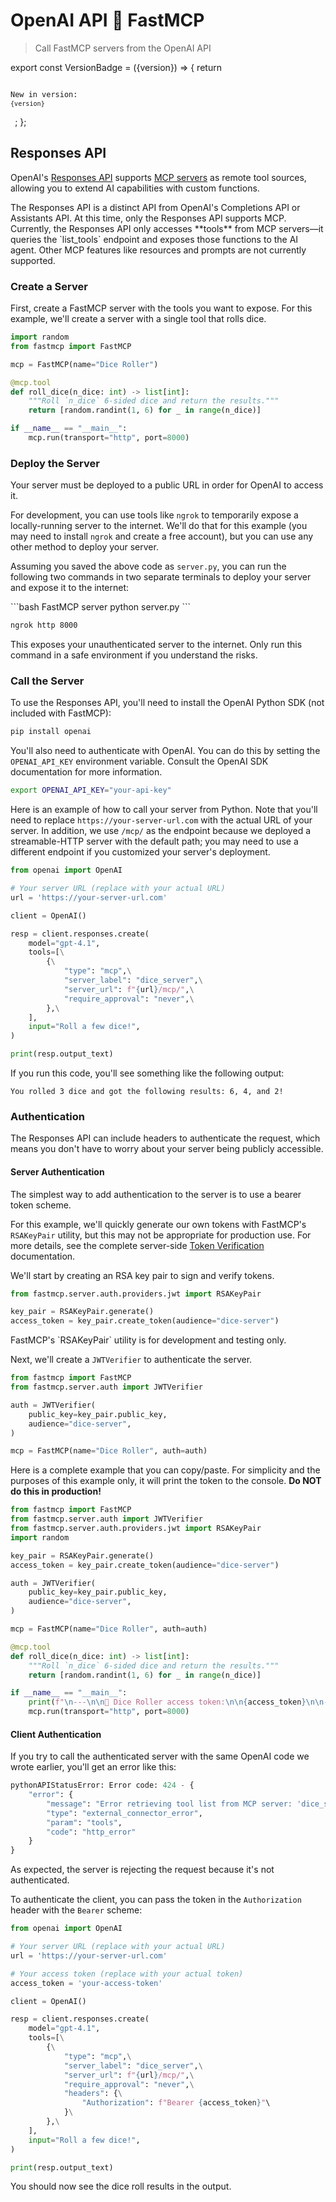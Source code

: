 # OpenAI API 🤝 FastMCP

> Call FastMCP servers from the OpenAI API

export const VersionBadge = ({version}) => {
  return <code className="version-badge-container">
            <p className="version-badge">
                <span className="version-badge-label">New in version:</span>
                <code className="version-badge-version">{version}</code>
            </p>
        </code>;
};

## Responses API

OpenAI's [Responses API](https://platform.openai.com/docs/api-reference/responses) supports [MCP servers](https://platform.openai.com/docs/guides/tools-remote-mcp) as remote tool sources, allowing you to extend AI capabilities with custom functions.

<Note>
  The Responses API is a distinct API from OpenAI's Completions API or Assistants API. At this time, only the Responses API supports MCP.
</Note>

<Tip>
  Currently, the Responses API only accesses **tools** from MCP servers—it queries the `list_tools` endpoint and exposes those functions to the AI agent. Other MCP features like resources and prompts are not currently supported.
</Tip>

### Create a Server

First, create a FastMCP server with the tools you want to expose. For this example, we'll create a server with a single tool that rolls dice.

```python server.py
import random
from fastmcp import FastMCP

mcp = FastMCP(name="Dice Roller")

@mcp.tool
def roll_dice(n_dice: int) -> list[int]:
    """Roll `n_dice` 6-sided dice and return the results."""
    return [random.randint(1, 6) for _ in range(n_dice)]

if __name__ == "__main__":
    mcp.run(transport="http", port=8000)
```

### Deploy the Server

Your server must be deployed to a public URL in order for OpenAI to access it.

For development, you can use tools like `ngrok` to temporarily expose a locally-running server to the internet. We'll do that for this example (you may need to install `ngrok` and create a free account), but you can use any other method to deploy your server.

Assuming you saved the above code as `server.py`, you can run the following two commands in two separate terminals to deploy your server and expose it to the internet:

<CodeGroup>
  ```bash FastMCP server
  python server.py
  ```

  ```bash ngrok
  ngrok http 8000
  ```
</CodeGroup>

<Warning>
  This exposes your unauthenticated server to the internet. Only run this command in a safe environment if you understand the risks.
</Warning>

### Call the Server

To use the Responses API, you'll need to install the OpenAI Python SDK (not included with FastMCP):

```bash
pip install openai
```

You'll also need to authenticate with OpenAI. You can do this by setting the `OPENAI_API_KEY` environment variable. Consult the OpenAI SDK documentation for more information.

```bash
export OPENAI_API_KEY="your-api-key"
```

Here is an example of how to call your server from Python. Note that you'll need to replace `https://your-server-url.com` with the actual URL of your server. In addition, we use `/mcp/` as the endpoint because we deployed a streamable-HTTP server with the default path; you may need to use a different endpoint if you customized your server's deployment.

```python {4, 11-16}
from openai import OpenAI

# Your server URL (replace with your actual URL)
url = 'https://your-server-url.com'

client = OpenAI()

resp = client.responses.create(
    model="gpt-4.1",
    tools=[\
        {\
            "type": "mcp",\
            "server_label": "dice_server",\
            "server_url": f"{url}/mcp/",\
            "require_approval": "never",\
        },\
    ],
    input="Roll a few dice!",
)

print(resp.output_text)
```

If you run this code, you'll see something like the following output:

```text
You rolled 3 dice and got the following results: 6, 4, and 2!
```

### Authentication

<VersionBadge version="2.6.0" />

The Responses API can include headers to authenticate the request, which means you don't have to worry about your server being publicly accessible.

#### Server Authentication

The simplest way to add authentication to the server is to use a bearer token scheme.

For this example, we'll quickly generate our own tokens with FastMCP's `RSAKeyPair` utility, but this may not be appropriate for production use. For more details, see the complete server-side [Token Verification](/servers/auth/token-verification) documentation.

We'll start by creating an RSA key pair to sign and verify tokens.

```python
from fastmcp.server.auth.providers.jwt import RSAKeyPair

key_pair = RSAKeyPair.generate()
access_token = key_pair.create_token(audience="dice-server")
```

<Warning>
  FastMCP's `RSAKeyPair` utility is for development and testing only.
</Warning>

Next, we'll create a `JWTVerifier` to authenticate the server.

```python
from fastmcp import FastMCP
from fastmcp.server.auth import JWTVerifier

auth = JWTVerifier(
    public_key=key_pair.public_key,
    audience="dice-server",
)

mcp = FastMCP(name="Dice Roller", auth=auth)
```

Here is a complete example that you can copy/paste. For simplicity and the purposes of this example only, it will print the token to the console. **Do NOT do this in production!**

```python server.py [expandable]
from fastmcp import FastMCP
from fastmcp.server.auth import JWTVerifier
from fastmcp.server.auth.providers.jwt import RSAKeyPair
import random

key_pair = RSAKeyPair.generate()
access_token = key_pair.create_token(audience="dice-server")

auth = JWTVerifier(
    public_key=key_pair.public_key,
    audience="dice-server",
)

mcp = FastMCP(name="Dice Roller", auth=auth)

@mcp.tool
def roll_dice(n_dice: int) -> list[int]:
    """Roll `n_dice` 6-sided dice and return the results."""
    return [random.randint(1, 6) for _ in range(n_dice)]

if __name__ == "__main__":
    print(f"\n---\n\n🔑 Dice Roller access token:\n\n{access_token}\n\n---\n")
    mcp.run(transport="http", port=8000)
```

#### Client Authentication

If you try to call the authenticated server with the same OpenAI code we wrote earlier, you'll get an error like this:

```python
pythonAPIStatusError: Error code: 424 - {
    "error": {
        "message": "Error retrieving tool list from MCP server: 'dice_server'. Http status code: 401 (Unauthorized)",
        "type": "external_connector_error",
        "param": "tools",
        "code": "http_error"
    }
}
```

As expected, the server is rejecting the request because it's not authenticated.

To authenticate the client, you can pass the token in the `Authorization` header with the `Bearer` scheme:

```python {4, 7, 19-21} [expandable]
from openai import OpenAI

# Your server URL (replace with your actual URL)
url = 'https://your-server-url.com'

# Your access token (replace with your actual token)
access_token = 'your-access-token'

client = OpenAI()

resp = client.responses.create(
    model="gpt-4.1",
    tools=[\
        {\
            "type": "mcp",\
            "server_label": "dice_server",\
            "server_url": f"{url}/mcp/",\
            "require_approval": "never",\
            "headers": {\
                "Authorization": f"Bearer {access_token}"\
            }\
        },\
    ],
    input="Roll a few dice!",
)

print(resp.output_text)
```

You should now see the dice roll results in the output.